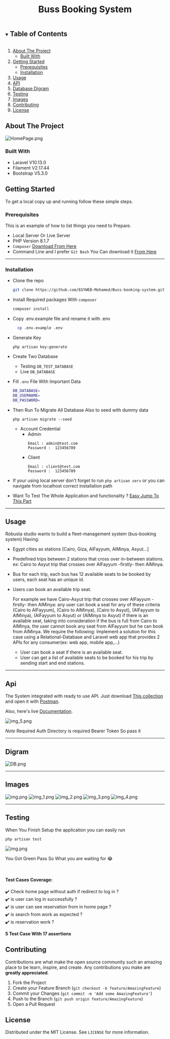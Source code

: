 <h1 align="center">Buss Booking System</h1>

<!-- TABLE OF CONTENTS -->
<details open="open">
  <summary><h2 style="display: inline-block">Table of Contents</h2></summary>
  <ol>
    <li>
      <a href="#about-the-project">About The Project</a>
      <ul>
        <li><a href="#built-with">Built With</a></li>
      </ul>
    </li>
    <li>
      <a href="#getting-started">Getting Started</a>
      <ul>
        <li><a href="#prerequisites">Prerequisites</a></li>
        <li><a href="#installation">Installation</a></li>
      </ul>
    </li>
    <li><a href="#usage">Usage</a></li>
    <li><a href="#api">API</a></li>
    <li><a href="#digram">Database Digram</a></li>
    <li><a href="#testing">Testing</a></li>
    <li><a href="#images">Images</a></li>
    <li><a href="#contributing">Contributing</a></li>
    <li><a href="#license">License</a></li>
  </ol>
</details>

<!-- ABOUT THE PROJECT -->

## About The Project

![HomePage.png](git_images/HomePage.png)

### Built With

- Laravel V10.13.0
- Filament V2.17.44
- Bootstrap V5.3.0

<!-- GETTING STARTED -->

## Getting Started

To get a local copy up and running follow these simple steps.

### Prerequisites

This is an example of how to list things you need to Prepare.

- Local Server Or Live Server
- PHP Version 8.1.7
- `Composer` [Download From Here](https://getcomposer.org/download)
- Command Line and I prefer `Git Bash` You Can download it [From Here](https://git-scm.com/downloads)

<hr>

### Installation

- Clone the repo
  ```sh
  git clone https://github.com/EGYWEB-Mohamed/Buss-booking-system.git
  ```
- Install Required packages With `composer`
  ```sh
  composer install
  ```
- Copy .env.example file and rename it with .env
  ```sh
    cp .env.example .env
  ```
- Generate Key
  ```ssh
  php artisan key:generate
  ```
- Create Two Database

    - Testing `DB_TEST_DATABASE`
    - Live `DB_DATABASE`

- Fill `.env` File With Important Data

  ```sh
  DB_DATABASE=
  DB_USERNAME=
  DB_PASSWORD=
  ```

- Then Run To Migrate All Database Also to seed with dummy data
  ```ssh
  php artisan migrate --seed
  ```
    - Account Credential
      - Admin
        ```
        Email : admin@test.com
        Password :  123456789
        ```
      - Client
        ```
        Email : client@test.com
        Password :  123456789
        ```
- If your using local server don't forget to run `php artisan serv` or you can navigate from localhost correct
  installation path


- Want To Test The Whole Application and functionality ? <a href="#testing">Easy Jump To This Part</a>

<hr>

<!-- USAGE EXAMPLES -->

## Usage

Robusta studio wants to build a fleet-management system (bus-booking system) Having:

- Egypt cities as stations [Cairo, Giza, AlFayyum, AlMinya, Asyut...]
- Predefined trips between 2 stations that cross over in-between stations.
  ex: Cairo to Asyut trip that crosses over AlFayyum -firstly- then AlMinya.
- Bus for each trip, each bus has 12 available seats to be booked by users, each seat has an unique id.
- Users can book an available trip seat.

  For example we have Cairo-Asyut trip that crosses over AlFayyum -firstly- then AlMinya:
  any user can book a seat for any of these criteria
  (Cairo to AlFayyum), (Cairo to AlMinya), (Cairo to Asyut),
  (AlFayyum to AlMinya), (AlFayyum to Asyut) or
  (AlMinya to Asyut)
  if there is an available seat, taking into consideration if the bus is full from Cairo to
  AlMinya, the user cannot book any seat from AlFayyum but he can book from AlMinya.
  We require the following:
  Implement a solution for this case using a Relational-Database and Laravel web app that
  provides 2 APIs for any consumer(ex: web app, mobile app,...)
  - User can book a seat if there is an available seat.
  - User can get a list of available seats to be booked for his trip by sending start and end
  stations.

<!-- USAGE EXAMPLES -->
<hr>

## Api

The System integrated with ready to use API. Just download [This collection](Buss%20Booking.postman_collection.json) and open it with [Postman](https://www.postman.com/).

Also, here's live [Documentation](https://documenter.getpostman.com/view/7501952/2s93sW8abr).

![img_5.png](git_images/img_5.png)

*Note* Required Auth Directory is required Bearer Token So pass it

<hr>

## Digram

![DB.png](git_images/DB.png)

<hr>

## Images
![img.png](git_images/img.png)
![img_1.png](git_images/img_1.png)
![img_2.png](git_images/img_2.png)
![img_3.png](git_images/img_3.png)
![img_4.png](git_images/img_4.png)

<hr>

## Testing

When You Finish Setup the application you can easily run

  ```ssh
  php artisan test
  ```

![img.png](git_images/testing.png)

You Got Green Pass So What you are waiting for 😂

<br>

#### Test Cases Coverage:
✔️ Check home page without auth if redirect to log in ? <br>
✔️ is user can log in successfully ? <br>
✔️ is user can see reservation from in home page ? <br>
✔️ is search from work as expected ? <br>
✔️ is reservation work ? <br>

<b>5 Test Case With 17 assertions</b>

## Contributing

Contributions are what make the open source community such an amazing place to be learn, inspire, and create. Any
contributions you make are **greatly appreciated**.

1. Fork the Project
2. Create your Feature Branch (`git checkout -b feature/AmazingFeature`)
3. Commit your Changes (`git commit -m 'Add some AmazingFeature'`)
4. Push to the Branch (`git push origin feature/AmazingFeature`)
5. Open a Pull Request

<!-- LICENSE -->

## License

Distributed under the MIT License. See `LICENSE` for more information.
